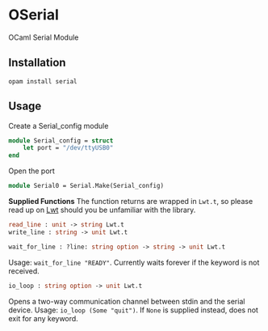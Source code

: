 # OSerial
OCaml Serial Module

## Installation
```
opam install serial
```
## Usage
Create a Serial_config module
```ocaml
module Serial_config = struct
    let port = "/dev/ttyUSB0"
end
```

Open the port
```ocaml
module Serial0 = Serial.Make(Serial_config)
```

**Supplied Functions**
The function returns are wrapped in `Lwt.t`, so please read up on [Lwt](https://ocsigen.org/lwt/5.2.0/manual/manual) should you be unfamiliar with the library.
```ocaml
read_line : unit -> string Lwt.t
write_line : string -> unit Lwt.t
```
```ocaml
wait_for_line : ?line: string option -> string -> unit Lwt.t
```
Usage: `wait_for_line "READY"`.
Currently waits forever if the keyword is not received.
```ocaml
io_loop : string option -> unit Lwt.t
```
Opens a two-way communication channel between stdin and the serial device.
Usage: `io_loop (Some "quit")`.
If `None` is supplied instead, does not exit for any keyword.
